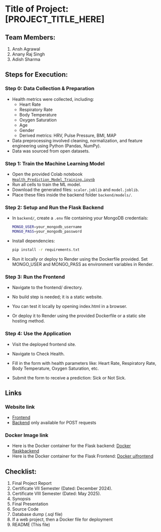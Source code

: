 # Title of Project: [PROJECT_TITLE_HERE]

## Team Members:
1. Ansh Agrawal
2. Anany Raj Singh
3. Adish Sharma

## Steps for Execution:
### Step 0: Data Collection & Preparation
- Health metrics were collected, including:
  - Heart Rate  
  - Respiratory Rate  
  - Body Temperature  
  - Oxygen Saturation  
  - Age  
  - Gender  
  - Derived metrics: HRV, Pulse Pressure, BMI, MAP  
- Data preprocessing involved cleaning, normalization, and feature engineering using Python (Pandas, NumPy).
- Data was sourced from open datasets.

### Step 1: Train the Machine Learning Model
- Open the provided Colab notebook [`Health_Prediction_Model_Training.ipynb`](https://colab.research.google.com/drive/1fhlwe3DACcz1pcVkSVcSFyg0GUO1utLj?usp=sharing)
- Run all cells to train the ML model.
- Download the generated files: `scaler.joblib` and `model.joblib`.
- Place these files inside the backend folder `backend/models/`.

### Step 2: Setup and Run the Flask Backend
- In `backend/`, create a `.env` file containing your MongoDB credentials:
  ```bash
  MONGO_USER=your_mongodb_username
  MONGO_PASS=your_mongodb_password
- Install dependencies:
  ```bash
  pip install -r requirements.txt
- Run it locally or deploy to Render using the Dockerfile provided. Set      MONGO_USER and MONGO_PASS as environment variables in Render.

### Step 3: Run the Frontend
- Navigate to the frontend/ directory.

- No build step is needed; it is a static website.

- You can test it locally by opening index.html in a browser.

- Or deploy it to Render using the provided Dockerfile or a static site hosting method.

### Step 4: Use the Application
- Visit the deployed frontend site.

- Navigate to Check Health.

- Fill in the form with health parameters like: Heart Rate, Respiratory Rate, Body Temperature, Oxygen Saturation, etc.

- Submit the form to receive a prediction: Sick or Not Sick.


## Links
### Website link
- [Frontend](https://ui-db.onrender.com/)
- [Backend](https://flaskbackendgithubdb.onrender.com) only available for POST requests
### Docker Image link
- Here is the Docker container for the Flask backend: [Docker flaskbackend](https://hub.docker.com/r/someone101/flaskbackend)
- Here is the Docker container for the Flask Frontend: [Docker uifrontend](https://hub.docker.com/r/someone101/uifrontend)


## Checklist:
1. Final Project Report
2. Certificate VII Semester (Dated: December 2024).
3. Certificate VIII Semester (Dated: May 2025).
4. Synopsis
5. Final Presentation
6. Source Code
7. Database dump (.sql file)
8. If a web project, then a Docker file for deployment
9. README (This file)
